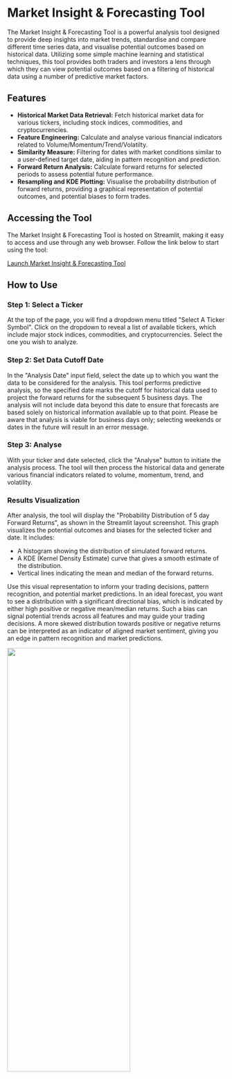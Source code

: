 # Market Insight & Forecasting Tool

The Market Insight & Forecasting Tool is a powerful analysis tool designed to provide deep insights into market trends, standardise and compare different time series data, and visualise potential outcomes based on historical data. Utilizing some simple machine learning and statistical techniques, this tool provides both traders and investors a lens through which they can view potential outcomes based on a filtering of historical data using a number of predictive market factors.

## Features

- **Historical Market Data Retrieval:** Fetch historical market data for various tickers, including stock indices, commodities, and cryptocurrencies.
- **Feature Engineering:** Calculate and analyse various financial indicators related to Volume/Momentum/Trend/Volatilty.
- **Similarity Measure:** Filtering for dates with market conditions similar to a user-defined target date, aiding in pattern recognition and prediction.
- **Forward Return Analysis:** Calculate forward returns for selected periods to assess potential future performance.
- **Resampling and KDE Plotting:** Visualise the probability distribution of forward returns, providing a graphical representation of potential outcomes, and potential biases to form trades.

## Accessing the Tool

The Market Insight & Forecasting Tool is hosted on Streamlit, making it easy to access and use through any web browser. Follow the link below to start using the tool:

[Launch Market Insight & Forecasting Tool](https://your-streamlit-app-link)

## How to Use

### Step 1: Select a Ticker
At the top of the page, you will find a dropdown menu titled "Select A Ticker Symbol". Click on the dropdown to reveal a list of available tickers, which include major stock indices, commodities, and cryptocurrencies. Select the one you wish to analyze.

### Step 2: Set Data Cutoff Date
In the "Analysis Date" input field, select the date up to which you want the data to be considered for the analysis. This tool performs predictive analysis, so the specified date marks the cutoff for historical data used to project the forward returns for the subsequent 5 business days. The analysis will not include data beyond this date to ensure that forecasts are based solely on historical information available up to that point. Please be aware that analysis is viable for business days only; selecting weekends or dates in the future will result in an error message.

### Step 3: Analyse
With your ticker and date selected, click the "Analyse" button to initiate the analysis process. The tool will then process the historical data and generate various financial indicators related to volume, momentum, trend, and volatility.

### Results Visualization
After analysis, the tool will display the "Probability Distribution of 5 day Forward Returns", as shown in the Streamlit layout screenshot. This graph visualizes the potential outcomes and biases for the selected ticker and date. It includes:

- A histogram showing the distribution of simulated forward returns.
- A KDE (Kernel Density Estimate) curve that gives a smooth estimate of the distribution.
- Vertical lines indicating the mean and median of the forward returns.

Use this visual representation to inform your trading decisions, pattern recognition, and potential market predictions.
In an ideal forecast, you want to see a distribution with a significant directional bias, which is indicated by either high positive or negative mean/median returns. Such a bias can signal potential trends across all features and may guide your trading decisions. A more skewed distribution towards positive or negative returns can be interpreted as an indicator of aligned market sentiment, giving you an edge in pattern recognition and market predictions.


<img src="https://github.com/mohidyasin/1st-project/assets/164057664/e0a5caa3-5adc-4014-9983-8be8a0415c3b" width="75%" height="50%">


